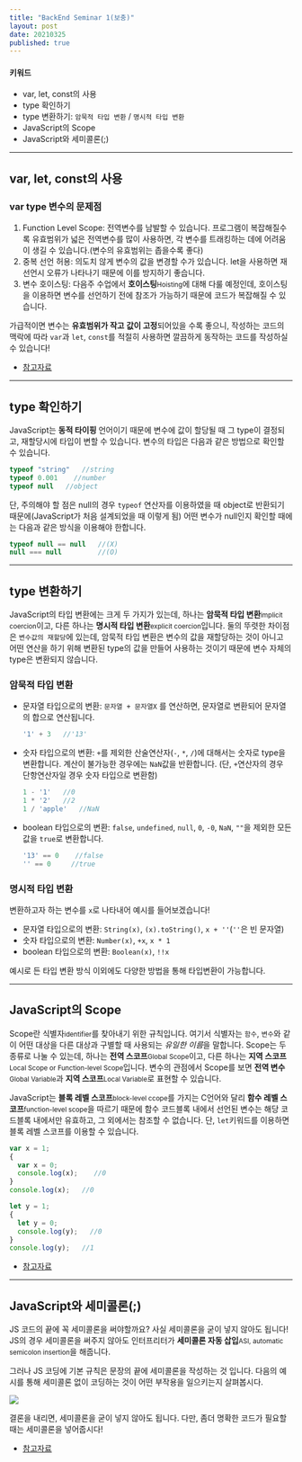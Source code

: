 ```yaml
---
title: "BackEnd Seminar 1(보충)"
layout: post
date: 20210325
published: true
---
```


#### 키워드
- var, let, const의 사용
- type 확인하기
- type 변환하기: `암묵적 타입 변환` / `명시적 타입 변환`
- JavaScript의 Scope
- JavaScript와 세미콜론(;)

<hr>

## var, let, const의 사용
### var type 변수의 문제점
1. Function Level Scope: 전역변수를 남발할 수 있습니다. 프로그램이 복잡해질수록 유효범위가 넓은 전역변수를 많이 사용하면, 각 변수를 트래킹하는 데에 어려움이 생길 수 있습니다.(변수의 유효범위는 좁을수록 좋다)
2. 중복 선언 허용: 의도치 않게 변수의 값을 변경할 수가 있습니다. let을 사용하면 재선언시 오류가 나타나기 때문에 이를 방지하기 좋습니다.
3. 변수 호이스팅: 다음주 수업에서 **호이스팅**<small>Hoisting</small>에 대해 다룰 예정인데, 호이스팅을 이용하면 변수를 선언하기 전에 참조가 가능하기 때문에 코드가 복잡해질 수 있습니다.

가급적이면 변수는 **유효범위가 작고** **값이 고정**되어있을 수록 좋으니, 작성하는 코드의 맥락에 따라 `var`과 `let`, `const`를 적절히 사용하면 깔끔하게 동작하는 코드를 작성하실 수 있습니다!
- [참고자료](https://poiemaweb.com/es6-block-scope)

<hr>

## type 확인하기
JavaScript는 **동적 타이핑** 언어이기 때문에 변수에 값이 할당될 때 그 type이 결정되고, 재할당시에 타입이 변할 수 있습니다. 변수의 타입은 다음과 같은 방법으로 확인할 수 있습니다.
```javascript
typeof "string"   //string
typeof 0.001    //number
typeof null   //object
```
단, 주의해야 할 점은 null의 경우 `typeof` 연산자를 이용하였을 때 object로 반환되기 때문에(JavaScript가 처음 설계되었을 때 이렇게 됨) 어떤 변수가 null인지 확인할 때에는 다음과 같은 방식을 이용해야 한합니다.
```javascript
typeof null == null   //(X)
null === null         //(O)
```

<hr>

## type 변환하기
JavaScript의 타입 변환에는 크게 두 가지가 있는데, 하나는 **암묵적 타입 변환**<small>implicit coercion</small>이고, 다른 하나는 **명시적 타입 변환**<small>explicit coercion</small>입니다. 둘의 뚜렷한 차이점은 `변수값의 재할당`에 있는데, 암묵적 타입 변환은 변수의 값을 재할당하는 것이 아니고 어떤 연산을 하기 위해 변환된 type의 값을 만들어 사용하는 것이기 때문에 변수 자체의 type은 변환되지 않습니다.

### 암묵적 타입 변환
- 문자열 타입으로의 변환: `문자열 + 문자열X` 를 연산하면, 문자열로 변환되어 문자열의 합으로 연산됩니다.
  ```javascript
  '1' + 3   //'13'
  ```
- 숫자 타입으로의 변환: `+`를 제외한 산술연산자(`-`, `*`, `/`)에 대해서는 숫자로 type을 변환합니다. 계산이 불가능한 경우에는 `NaN`값을 반환합니다. (단, `+`연산자의 경우 단항연산자일 경우 숫자 타입으로 변환함)
  ```javascript
  1 - '1'   //0
  1 * '2'   //2
  1 / 'apple'   //NaN
  ```
- boolean 타입으로의 변환: `false`, `undefined`, `null`, `0`, `-0`, `NaN`, `""`을 제외한 모든 값을 `true`로 변환합니다.
  ```javascript
  '13' == 0    //false
  '' == 0     //true
  ```

### 명시적 타입 변환
변환하고자 하는 변수를 `x`로 나타내어 예시를 들어보겠습니다!
- 문자열 타입으로의 변환: `String(x)`, `(x).toString()`, `x + ''`(`''`은 빈 문자열)
- 숫자 타입으로의 변환: `Number(x)`, `+x`, `x * 1`
- boolean 타입으로의 변환: `Boolean(x)`, `!!x`
  
예시로 든 타입 변환 방식 이외에도 다양한 방법을 통해 타입변환이 가능합니다.

<hr>

## JavaScript의 Scope
Scope란 식별자<small>identifier</small>를 찾아내기 위한 규칙입니다. 여기서 식별자는 `함수`, `변수`와 같이 어떤 대상을 다른 대상과 구별할 때 사용되는 *유일한 이름*을 말합니다. Scope는 두 종류로 나눌 수 있는데, 하나는 **전역 스코프**<small>Global Scope</small>이고, 다른 하나는 **지역 스코프**<small>Local Scope or Function-level Scope</small>입니다. 변수의 관점에서 Scope를 보면 **전역 변수**<small>Global Variable</small>과 **지역 스코프**<small>Local Variable</small>로 표현할 수 있습니다.

JavaScript는 **블록 레벨 스코프**<small>block-level ccope</small>를 가지는 C언어와 달리 **함수 레벨 스코프**<small>function-level scope</small>을 따르기 때문에 함수 코드블록 내에서 선언된 변수는 해당 코드블록 내에서만 유효하고, 그 외에서는 참조할 수 없습니다. 단, `let`키워드를 이용하면 블록 레벨 스코프를 이용할 수 있습니다.
```javascript
var x = 1;
{
  var x = 0;
  console.log(x);    //0
}
console.log(x);   //0

let y = 1;
{
  let y = 0;
  console.log(y);   //0
}
console.log(y);   //1
```
- [참고자료](https://poiemaweb.com/js-scope)

<hr>

## JavaScript와 세미콜론(;)
JS 코드의 끝에 꼭 세미콜론을 써야할까요? 사실 세미콜론을 굳이 넣지 않아도 됩니다! JS의 경우 세미콜론을 써주지 않아도 인터프리터가 **세미콜론 자동 삽입**<small>ASI, automatic semicolon insertion</small>을 해줍니다. 

그러나 JS 코딩에 기본 규칙은 문장의 끝에 세미콜론을 작성하는 것 입니다. 다음의 예시를 통해 세미콜론 없이 코딩하는 것이 어떤 부작용을 일으키는지 살펴봅시다.

![](/assets/img/JS_semicolon.png)
<!-- <div style="text-align: center; margin: 5px;">
<img src="{{"/assets/img/JS_semicolon.png" | relative_url}}"  style="width: 90%;">
</div> -->

결론을 내리면, 세미콜론을 굳이 넣지 않아도 됩니다. 다만, 좀더 명확한 코드가 필요할 때는 세미콜론을 넣어줍시다!

- [참고자료](https://bakyeono.net/post/2018-01-19-javascript-use-semicolon-or-not.html 
)
